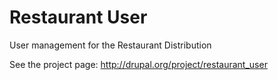 Restaurant User
===============
User management for the Restaurant Distribution

See the project page: http://drupal.org/project/restaurant_user
